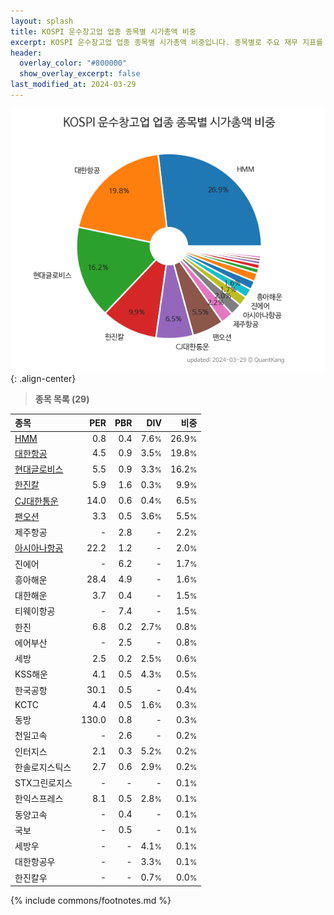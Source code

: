 ```yaml
---
layout: splash
title: KOSPI 운수창고업 업종 종목별 시가총액 비중
excerpt: KOSPI 운수창고업 업종 종목별 시가총액 비중입니다. 종목별로 주요 재무 지표를 함께 표시합니다.
header:
  overlay_color: "#800000"
  show_overlay_excerpt: false
last_modified_at: 2024-03-29
---
```



![KOSPI 운수창고업 업종 종목별 시가총액 비중](/stats/sector/images/kospi_업종_운수창고업_종목.png){: .align-center}


> **종목 목록 (29)**<a id="list"></a>

| **종목** | **PER** | **PBR** | **DIV** | **비중** |
| :------- | ------: | ------: | ------: | -------: |
| [HMM](/011200/) | 0.8 | 0.4 | 7.6<small>%</small> | 26.9<small>%</small> |
| [대한항공](/003490/) | 4.5 | 0.9 | 3.5<small>%</small> | 19.8<small>%</small> |
| [현대글로비스](/086280/) | 5.5 | 0.9 | 3.3<small>%</small> | 16.2<small>%</small> |
| [한진칼](/180640/) | 5.9 | 1.6 | 0.3<small>%</small> | 9.9<small>%</small> |
| [CJ대한통운](/000120/) | 14.0 | 0.6 | 0.4<small>%</small> | 6.5<small>%</small> |
| [팬오션](/028670/) | 3.3 | 0.5 | 3.6<small>%</small> | 5.5<small>%</small> |
| 제주항공 | - | 2.8 | - | 2.2<small>%</small> |
| [아시아나항공](/020560/) | 22.2 | 1.2 | - | 2.0<small>%</small> |
| 진에어 | - | 6.2 | - | 1.7<small>%</small> |
| 흥아해운 | 28.4 | 4.9 | - | 1.6<small>%</small> |
| 대한해운 | 3.7 | 0.4 | - | 1.5<small>%</small> |
| 티웨이항공 | - | 7.4 | - | 1.5<small>%</small> |
| 한진 | 6.8 | 0.2 | 2.7<small>%</small> | 0.8<small>%</small> |
| 에어부산 | - | 2.5 | - | 0.8<small>%</small> |
| 세방 | 2.5 | 0.2 | 2.5<small>%</small> | 0.6<small>%</small> |
| KSS해운 | 4.1 | 0.5 | 4.3<small>%</small> | 0.5<small>%</small> |
| 한국공항 | 30.1 | 0.5 | - | 0.4<small>%</small> |
| KCTC | 4.4 | 0.5 | 1.6<small>%</small> | 0.3<small>%</small> |
| 동방 | 130.0 | 0.8 | - | 0.3<small>%</small> |
| 천일고속 | - | 2.6 | - | 0.2<small>%</small> |
| 인터지스 | 2.1 | 0.3 | 5.2<small>%</small> | 0.2<small>%</small> |
| 한솔로지스틱스 | 2.7 | 0.6 | 2.9<small>%</small> | 0.2<small>%</small> |
| STX그린로지스 | - | - | - | 0.1<small>%</small> |
| 한익스프레스 | 8.1 | 0.5 | 2.8<small>%</small> | 0.1<small>%</small> |
| 동양고속 | - | 0.4 | - | 0.1<small>%</small> |
| 국보 | - | 0.5 | - | 0.1<small>%</small> |
| 세방우 | - | - | 4.1<small>%</small> | 0.1<small>%</small> |
| 대한항공우 | - | - | 3.3<small>%</small> | 0.1<small>%</small> |
| 한진칼우 | - | - | 0.7<small>%</small> | 0.0<small>%</small> |

{% include commons/footnotes.md %}